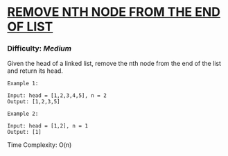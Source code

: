 # [REMOVE NTH NODE FROM THE END OF LIST](https://leetcode.com/problems/remove-nth-node-from-end-of-list/)

### Difficulty: ***Medium***

Given the head of a linked list, remove the nth node from the end of the list and return its head.

```
Example 1:

Input: head = [1,2,3,4,5], n = 2
Output: [1,2,3,5]
```
```
Example 2:

Input: head = [1,2], n = 1
Output: [1]
```

Time Complexity: O(n)
